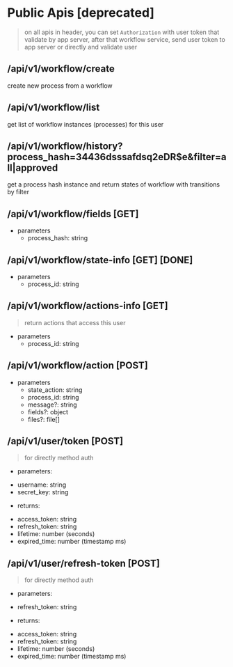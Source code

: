 # Public Apis [deprecated]

> on all apis in header, you can set `Authorization` with user token that validate by app server, after that workflow service, send user token to app server or directly and validate user

## /api/v1/workflow/create
create new process from a workflow
## /api/v1/workflow/list
get list of workflow instances (processes) for this user

## /api/v1/workflow/history?process_hash=34436dsssafdsq2eDR$e&filter=all|approved
get a process hash instance and return states of workflow with transitions by filter

## /api/v1/workflow/fields [GET]
* parameters
    - process_hash: string

## /api/v1/workflow/state-info [GET] [DONE]
* parameters
    - process_id: string

## /api/v1/workflow/actions-info [GET]
> return actions that access this user
* parameters
    - process_id: string

## /api/v1/workflow/action [POST]
- parameters
    - state_action: string
    - process_id: string
    - message?: string
    - fields?: object
    - files?: file[]

## /api/v1/user/token [POST]
> for directly method auth
* parameters:
- username: string
- secret_key: string
* returns:
- access_token: string
- refresh_token: string
- lifetime: number (seconds)
- expired_time: number (timestamp ms)
## /api/v1/user/refresh-token [POST]
> for directly method auth
* parameters:
- refresh_token: string
* returns:
- access_token: string
- refresh_token: string
- lifetime: number (seconds)
- expired_time: number (timestamp ms)